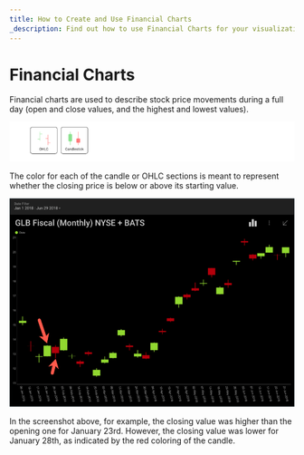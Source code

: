 ```yaml
---
title: How to Create and Use Financial Charts
_description: Find out how to use Financial Charts for your visualizations in Slingshot Analytics.
---
```


# Financial Charts

Financial charts are used to describe stock price movements during a
full day (open and close values, and the highest and lowest values).

<img src="images/financial-charts.png" alt="Financial Charts types" class="responsive-img"/>

The color for each of the candle or OHLC sections is meant to represent
whether the closing price is below or above its starting value.

<img src="images/financial-charts-sample.png" alt="Financial Charts Sample visualization" class="responsive-img"/>

In the screenshot above, for example, the closing value was higher than
the opening one for January 23rd. However, the closing value was lower
for January 28th, as indicated by the red coloring of the candle.
